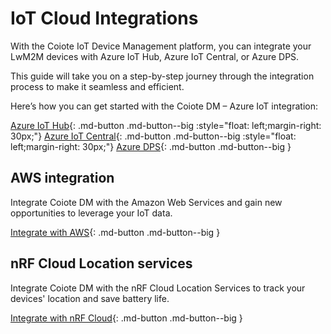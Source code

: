 # IoT Cloud Integrations

With the Coiote IoT Device Management platform, you can integrate your LwM2M devices with Azure IoT Hub, Azure IoT Central, or Azure DPS.

This guide will take you on a step-by-step journey through the integration process to make it seamless and efficient.

Here’s how you can get started with the Coiote DM – Azure IoT integration:

[Azure IoT Hub](Cloud_integrations/Azure_IoT/Azure_IoT_Hub/Configure_Azure_IoT_Hub_integration.md){: .md-button .md-button--big :style="float: left;margin-right: 30px;"} [Azure IoT Central](Cloud_integrations/Azure_IoT/Azure_IoT_Central/Configure_Azure_IoT_Central_integration.md){: .md-button .md-button--big :style="float: left;margin-right: 30px;"} [Azure DPS](Cloud_integrations/Azure_IoT/Azure_IoT_DPS/Configuring_Azure_IoT_DPS_integration_extension.md){: .md-button .md-button--big }

## AWS integration

Integrate Coiote DM with the Amazon Web Services and gain new opportunities to leverage your IoT data.

[Integrate with AWS](Cloud_integrations/AWS_IoT_Core/Configuring_AWS_integration.md){: .md-button .md-button--big }

## nRF Cloud Location services
Integrate Coiote DM with the nRF Cloud Location Services to track your devices' location and save battery life.

[Integrate with nRF Cloud](Cloud_integrations/nRF_Cloud_Location_services/Configure_nRF_Cloud_integration.md){: .md-button .md-button--big }